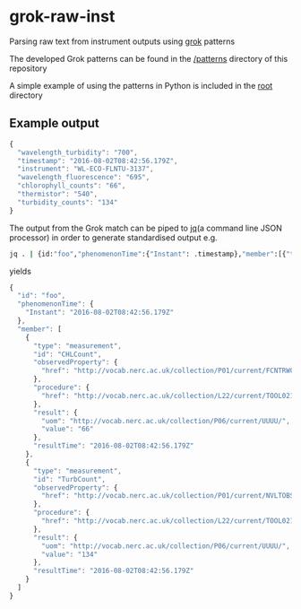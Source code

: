 # grok-raw-inst
Parsing raw text from instrument outputs using [grok](https://www.elastic.co/guide/en/logstash/current/plugins-filters-grok.html) patterns

The developed Grok patterns can be found in the [/patterns](https://github.com/IrishMarineInstitute/grok-raw-inst/tree/master/patterns) directory of this repository

A simple example of using the patterns in Python is included in the [root](https://github.com/IrishMarineInstitute/grok-raw-inst) directory

## Example output
```javascript
{
  "wavelength_turbidity": "700", 
  "timestamp": "2016-08-02T08:42:56.179Z", 
  "instrument": "WL-ECO-FLNTU-3137", 
  "wavelength_fluorescence": "695", 
  "chlorophyll_counts": "66", 
  "thermistor": "540", 
  "turbidity_counts": "134"
}
```

The output from the Grok match can be piped to [jq](https://stedolan.github.io/jq/)(a command line JSON processor) in order to generate standardised output e.g.

```bash
jq . | {id:"foo","phenomenonTime":{"Instant": .timestamp},"member":[{"type":"measurement","id": "CHLCount", "observedProperty": {"href": "http://vocab.nerc.ac.uk/collection/P01/current/FCNTRW01/"}, "procedure": {"href": "http://vocab.nerc.ac.uk/collection/L22/current/TOOL0215/"}, "result": {"uom": "http://vocab.nerc.ac.uk/collection/P06/current/UUUU/","value": .chlorophyll_counts}, "resultTime": .timestamp},{"type":"measurement","id": "TurbCount", "observedProperty": {"href": "http://vocab.nerc.ac.uk/collection/P01/current/NVLTOBS1/"}, "procedure": {"href": "http://vocab.nerc.ac.uk/collection/L22/current/TOOL0215/"}, "result": {"uom": "http://vocab.nerc.ac.uk/collection/P06/current/UUUU/","value": .turbidity_counts}, "resultTime": .timestamp}]}
```

yields

```javascript
{
  "id": "foo",
  "phenomenonTime": {
    "Instant": "2016-08-02T08:42:56.179Z"
  },
  "member": [
    {
      "type": "measurement",
      "id": "CHLCount",
      "observedProperty": {
        "href": "http://vocab.nerc.ac.uk/collection/P01/current/FCNTRW01/"
      },
      "procedure": {
        "href": "http://vocab.nerc.ac.uk/collection/L22/current/TOOL0215/"
      },
      "result": {
        "uom": "http://vocab.nerc.ac.uk/collection/P06/current/UUUU/",
        "value": "66"
      },
      "resultTime": "2016-08-02T08:42:56.179Z"
    },
    {
      "type": "measurement",
      "id": "TurbCount",
      "observedProperty": {
        "href": "http://vocab.nerc.ac.uk/collection/P01/current/NVLTOBS1/"
      },
      "procedure": {
        "href": "http://vocab.nerc.ac.uk/collection/L22/current/TOOL0215/"
      },
      "result": {
        "uom": "http://vocab.nerc.ac.uk/collection/P06/current/UUUU/",
        "value": "134"
      },
      "resultTime": "2016-08-02T08:42:56.179Z"
    }
  ]
}
```
